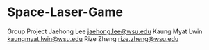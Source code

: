 # Space-Laser-Game

Group Project
Jaehong Lee       jaehong.lee@wsu.edu
Kaung Myat Lwin   kaungmyat.lwin@wsu.edu
Rize Zheng        rize.zheng@wsu.edu
